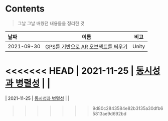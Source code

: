 # Contents

> 그날 그날 배웠던 내용들을 정리한 것

| 날짜       | 이름                                                 | 비고  |
| :--------- | ---------------------------------------------------- | :---: |
| 2021-09-30 | [GPS를 기반으로 AR 오브젝트를 띄우기](./20210930.md) | Unity |
<<<<<<< HEAD
| 2021-11-25 | [동시성과 병렬성](./20211125.pdf)                    |       |
=======
| 2021-11-25 | [동시성과 병렬성](./20211125.pdf) |      |
>>>>>>> 9d80c2843584e82b3135a30dfb65813ae9d692bd

 
  
